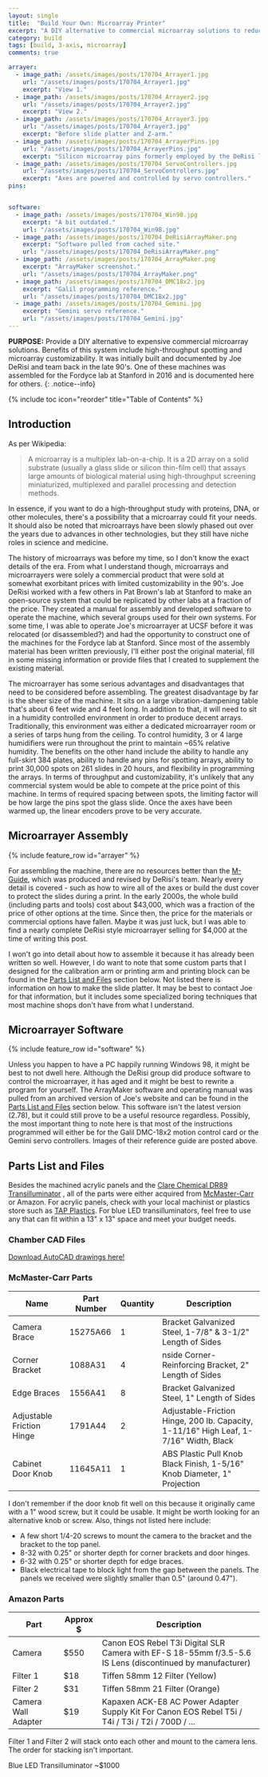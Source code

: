 ```yaml
---
layout: single
title:  "Build Your Own: Microarray Printer"
excerpt: "A DIY alternative to commercial microarray solutions to reduce equipment costs and enhance throughput. Based on the DeRisi style microarrayer."
category: build
tags: [build, 3-axis, microarray]
comments: true

arrayer:
  - image_path: /assets/images/posts/170704_Arrayer1.jpg
    url: "/assets/images/posts/170704_Arrayer1.jpg"
    excerpt: "View 1."
  - image_path: /assets/images/posts/170704_Arrayer2.jpg
    url: "/assets/images/posts/170704_Arrayer2.jpg"
    excerpt: "View 2."
  - image_path: /assets/images/posts/170704_Arrayer3.jpg
    url: "/assets/images/posts/170704_Arrayer3.jpg"
    excerpt: "Before slide platter and Z-arm."
  - image_path: /assets/images/posts/170704_ArrayerPins.jpg
    url: "/assets/images/posts/170704_ArrayerPins.jpg"
    excerpt: "Silicon microarray pins formerly employed by the DeRisi lab."
  - image_path: /assets/images/posts/170704_ServoControllers.jpg
    url: "/assets/images/posts/170704_ServoControllers.jpg"
    excerpt: "Axes are powered and controlled by servo controllers."
pins:


software:
  - image_path: /assets/images/posts/170704_Win98.jpg
    excerpt: "A bit outdated."
    url: "/assets/images/posts/170704_Win98.jpg"
  - image_path: /assets/images/posts/170704_DeRisiArrayMaker.png
    excerpt: "Software pulled from cached site."
    url: "/assets/images/posts/170704_DeRisiArrayMaker.png"
  - image_path: /assets/images/posts/170704_ArrayMaker.png
    excerpt: "ArrayMaker screenshot."
    url: "/assets/images/posts/170704_ArrayMaker.png"
  - image_path: /assets/images/posts/170704_DMC18x2.jpg
    excerpt: "Galil programming reference."
    url: "/assets/images/posts/170704_DMC18x2.jpg"
  - image_path: /assets/images/posts/170704_Gemini.jpg
    excerpt: "Gemini servo reference."
    url: "/assets/images/posts/170704_Gemini.jpg"
---
```


**PURPOSE:** Provide a DIY alternative to expensive commercial microarray solutions. Benefits of this system include high-throughput spotting and microarray customizability. It was initially built and documented by Joe DeRisi and team back in the late 90's. One of these machines was assembled for the Fordyce lab at Stanford in 2016 and is documented here for others.
{: .notice--info}

{% include toc icon="reorder" title="Table of Contents" %}


## Introduction

As per Wikipedia:

> A microarray is a multiplex lab-on-a-chip. It is a 2D array on a solid substrate (usually a glass slide or silicon thin-film cell) that assays large amounts of biological material using high-throughput screening miniaturized, multiplexed and parallel processing and detection methods.

In essence, if you want to do a high-throughput study with proteins, DNA, or other molecules, there's a possibility that a microarray could fit your needs. It should also be noted that microarrays have been slowly phased out over the years due to advances in other technologies, but they still have niche roles in science and medicine.

The history of microarrays was before my time, so I don't know the exact details of the era. From what I understand though, microarrays and microarrayers were solely a commercial product that were sold at somewhat exorbitant prices with limited customizability in the 90's. Joe DeRisi worked with a few others in Pat Brown's lab at Stanford to make an open-source system that could be replicated by other labs at a fraction of the price. They created a manual for assembly and developed software to operate the machine, which several groups used for their own systems. For some time, I was able to operate Joe's microarrayer at UCSF before it was relocated (or disassembled?) and had the opportunity to construct one of the machines for the Fordyce lab at Stanford. Since most of the assembly material has been written previously, I'll either post the original material, fill in some missing information or provide files that I created to supplement the existing material.

The microarrayer has some serious advantages and disadvantages that need to be considered before assembling. The greatest disadvantage by far is the sheer size of the machine. It sits on a large vibration-dampening table that's about 6 feet wide and 4 feet long. In addition to that, it will need to sit in a humidity controlled environment in order to produce decent arrays. Traditionally, this environment was either a dedicated microarrayer room or a series of tarps hung from the ceiling. To control humidity, 3 or 4 large humidifiers were run throughout the print to maintain ~65% relative humidity. The benefits on the other hand include the ability to handle any full-skirt 384 plates, ability to handle any pins for spotting arrays, ability to print 30,000 spots on 261 slides in 20 hours, and flexibility in programming the arrays. In terms of throughput and customizability, it's unlikely that any commercial system would be able to compete at the price point of this machine. In terms of required spacing between spots, the limiting factor will be how large the pins spot the glass slide. Once the axes have been warmed up, the linear encoders prove to be very accurate.

## Microarrayer Assembly

{% include feature_row id="arrayer" %}

For assembling the machine, there are no resources better than the [M-Guide](#MGuide), which was produced and revised by DeRisi's team. Nearly every detail is covered - such as how to wire all of the axes or build the dust cover to protect the slides during a print. In the early 2000s, the whole build (including parts and tools) cost about $43,000, which was a fraction of the price of other options at the time. Since then, the price for the materials or commercial options have fallen. Maybe it was just luck, but I was able to find a nearly complete DeRisi style microarrayer selling for $4,000 at the time of writing this post.

I won't go into detail about how to assemble it because it has already been written so well. However, I do want to note that some custom parts that I designed for the calibration arm or printing arm and printing block can be found in the [Parts List and Files](#PartsList) section below. Not listed there is information on how to make the slide platter. It may be best to contact Joe for that information, but it includes some specialized boring techniques that most machine shops don't have from what I understand.

## Microarrayer Software

{% include feature_row id="software" %}

Unless you happen to have a PC happily running Windows 98, it might be best to not dwell here. Although the DeRisi group did produce software to control the microarrayer, it has aged and it might be best to rewrite a program for yourself. The ArrayMaker software and operating manual was pulled from an archived version of Joe's website and can be found in the [Parts List and Files](#PartsList) section below. This software isn't the latest version (2.78), but it could still prove to be a useful resource regardless. Possibly, the most important thing to note here is that most of the instructions programmed will either be for the Galil DMC-18x2 motion control card or the Gemini servo controllers. Images of their reference guide are posted above.

## Parts List and Files

Besides the machined acrylic panels and the [Clare Chemical DR89 Transilluminator](http://www.clarechemical.com/transilluminator.htm) , all of the parts were either acquired from [McMaster-Carr](https://www.mcmaster.com/) or Amazon. For acrylic panels, check with your local machinist or plastics store such as [TAP Plastics](https://www.tapplastics.com/about/locations). For blue LED transilluminators, feel free to use any that can fit within a 13" x 13" space and meet your budget needs.

### Chamber CAD Files

[Download AutoCAD drawings here!](/assets/images/posts/170702_GelChamber-Packaged.zip)

### McMaster-Carr Parts

| Name | Part Number | Quantity | Description |
|------|-------------|----------|-------------|
| Camera Brace | 15275A66 | 1 | Bracket Galvanized Steel, 1-7/8" & 3-1/2" Length of Sides |
| Corner Bracket | 1088A31 | 4 | nside Corner-Reinforcing Bracket, 2" Length of Sides |
| Edge Braces | 1556A41 | 8 | Bracket Galvanized Steel, 1" Length of Sides |
| Adjustable Friction Hinge | 1791A44 | 2 | Adjustable-Friction Hinge, 200 lb. Capacity, 1-11/16" High Leaf, 1-7/16" Width, Black |
| Cabinet Door Knob | 11645A11 | 1 | ABS Plastic Pull Knob Black Finish, 1-5/16" Knob Diameter, 1" Projection |

I don't remember if the door knob fit well on this because it originally came with a 1" wood screw, but it could be usable. It might be worth looking for an alternative knob or screw. Also, things not listed here include:
* A few short 1/4-20 screws to mount the camera to the bracket and the bracket to the top panel.
* 8-32 with 0.25" or shorter depth for corner brackets and door hinges.
* 6-32 with 0.25" or shorter depth for edge braces.
* Black electrical tape to block light from the gap between the panels. The panels we received were slightly smaller than 0.5" (around 0.47").

### Amazon Parts

| Part | Approx $ | Description |
|------|----------|-------------|
| Camera | $550   | Canon EOS Rebel T3i Digital SLR Camera with EF-S 18-55mm f/3.5-5.6 IS Lens (discontinued by manufacturer) |
| Filter 1 | $18 | Tiffen 58mm 12 Filter (Yellow) |
| Filter 2 | $31 | Tiffen 58mm 21 Filter (Orange) |
| Camera Wall Adapter | $19 | Kapaxen ACK-E8 AC Power Adapter Supply Kit For Canon EOS Rebel T5i / T4i / T3i / T2i / 700D / ... |

Filter 1 and Filter 2 will stack onto each other and mount to the camera lens. The order for stacking isn't important.

Blue LED Transilluminator ~$1000
